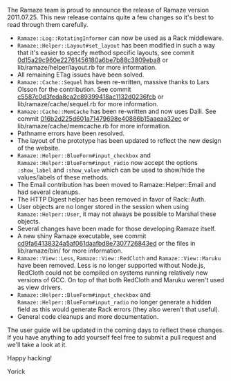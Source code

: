 The Ramaze team is proud to announce the release of Ramaze version 2011.07.25.
This new release contains quite a few changes so it's best to read through them
carefully.

* `Ramaze::Log::RotatingInformer` can now be used as a Rack middleware.
* `Ramaze::Helper::Layout#set_layout` has been modified in such a way that it's
  easier to specify method specific layouts, see commit
  [0d15a29c960e22761456180a6be7b88c3809eba8][0d15a29c960e22761456180a6be7b88c3809eba8]
  or lib/ramaze/helper/layout.rb for more information.
* All remaining ETag issues have been solved.
* `Ramaze::Cache::Sequel` has been re-written, massive thanks to Lars Olsson for
  the contribution. See commit [c5587c0d3feda8ca2c89399418ac1132d0236fcb][c5587c0d3feda8ca2c89399418ac1132d0236fcb]
  or lib/ramaze/cache/sequel.rb for more information.
* `Ramaze::Cache::MemCache` has been re-written and now uses Dalli. See commit
  [016b2d225d601a71479698e40886b15aaeaa32ec][016b2d225d601a71479698e40886b15aaeaa32ec]
  or lib/ramaze/cache/memcache.rb for more information.
* Pathname errors have been resolved.
* The layout of the prototype has been updated to reflect the new design of the
  website.
* `Ramaze::Helper::BlueForm#input_checkbox` and
  `Ramaze::Helper::BlueForm#input_radio` now accept the options `:show_label`
  and `:show_value` which can be used to show/hide the values/labels of these
  methods.
* The Email contribution has been moved to Ramaze::Helper::Email and had
  several cleanups.
* The HTTP Digest helper has been removed in favor of Rack::Auth.
* User objects are no longer stored in the session when using
  `Ramaze::Helper::User`, it may not always be possible to Marshal these
  objects.
* Several changes have been made for those developing Ramaze itself.
* A new shiny Ramaze executable, see commit
  [cd9fa64138324a5af061daafbd8e7307726843ed][cd9fa64138324a5af061daafbd8e7307726843ed]
  or the files in lib/ramaze/bin/ for more information.
* `Ramaze::View::Less`, `Ramaze::View::RedCloth` and `Ramaze::View::Maruku`
  have been removed. Less is no longer supported without Node.js, RedCloth
  could not be compiled on systems running relatively new versions of GCC. On
  top of that both RedCloth and Maruku weren't used as view drivers.
* `Ramaze::Helper::BlueForm#input_checkbox` and
  `Ramaze::Helper::BlueForm#input_radio` no longer generate a hidden field as
  this would generate Rack errors (they also weren't that useful).
* General code cleanups and more documentation.

The user guide will be updated in the coming days to reflect these changes. If
you have anything to add yourself feel free to submit a pull request and we'll
take a look at it.

Happy hacking!

Yorick

[0d15a29c960e22761456180a6be7b88c3809eba8]: https://github.com/Ramaze/ramaze/commit/0d15a29c960e22761456180a6be7b88c3809eba8
[c5587c0d3feda8ca2c89399418ac1132d0236fcb]: https://github.com/Ramaze/ramaze/commit/c5587c0d3feda8ca2c89399418ac1132d0236fcb
[016b2d225d601a71479698e40886b15aaeaa32ec]: https://github.com/Ramaze/ramaze/commit/016b2d225d601a71479698e40886b15aaeaa32ec
[cd9fa64138324a5af061daafbd8e7307726843ed]: https://github.com/Ramaze/ramaze/commit/cd9fa64138324a5af061daafbd8e7307726843ed
